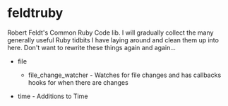 feldtruby
=========

Robert Feldt&#39;s Common Ruby Code lib. I will gradually collect the many generally useful Ruby tidbits I have laying around and clean them up into here. Don't want to rewrite these things again and again...

* file
	* file_change_watcher - Watches for file changes and has callbacks hooks for when there are changes

* time - Additions to Time